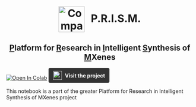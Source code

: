 <div align="center">
  <h1>
    <img src="https://research.marc27.com/_app/immutable/assets/logo_marc27.B__kGcan.svg" alt="Company Logo" width="70" style="vertical-align:middle; margin-right:10px;">
    P.R.I.S.M.
  </h1>
  <h2><u>P</u>latform for <u>R</u>esearch in <u>I</u>ntelligent <u>S</u>ynthesis of <u>M</u>Xenes</h2>
</div>

[![Open In Colab](https://colab.research.google.com/assets/colab-badge.svg)](https://colab.research.google.com/github/MARC27-Internet-Private-Limited/MXene-LLM/blob/main/MXene.ipynb)
<a href="https://research.marc27.com/projects/prism-llm" style="display: inline-flex; align-items: center; background-color: #333; padding: 8px 12px; border-radius: 4px; text-decoration: none;">
  <img src="https://research.marc27.com/_app/immutable/assets/logo_marc27.B__kGcan.svg" alt="Company Logo" style="height: 24px; margin-right: 8px;">
  <span style="color: #fff; font-weight: bold;">Visit the project</span>
</a>

This notebook is a part of the greater Platform for Research in Intelligent Synthesis of MXenes project
